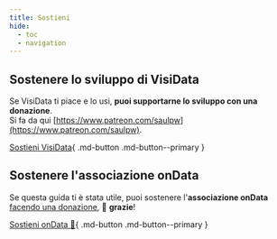 ```yaml
---
title: Sostieni
hide:
  - toc
  - navigation
---
```



## Sostenere lo sviluppo di VisiData

Se VisiData ti piace e lo usi, **puoi supportarne lo sviluppo con una donazione**. <br>
Si fa da qui [https://www.patreon.com/saulpw](https://www.patreon.com/saulpw).

[Sostieni VisiData](https://www.patreon.com/saulpw){ .md-button .md-button--primary }

## Sostenere l'associazione onData

Se questa guida ti è stata utile, puoi sostenere l'**associazione onData** [facendo una donazione](https://tinyurl.com/sostieniondata), 🙏 **grazie**!

[Sostieni onData :pray:](https://tinyurl.com/sostieniondata){ .md-button .md-button--primary }
